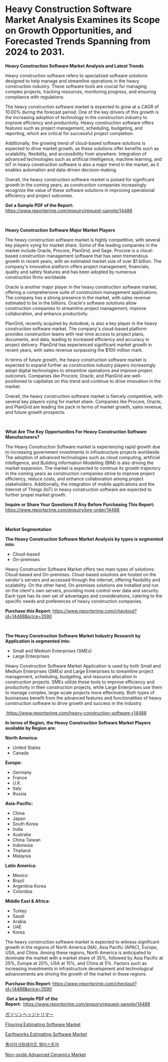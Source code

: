 <p><h1>Heavy Construction Software Market Analysis Examines its Scope on Growth Opportunities, and Forecasted Trends Spanning from 2024 to 2031.</h1></p><p><strong>Heavy Construction Software Market Analysis and Latest Trends</strong></p>
<p><p>Heavy construction software refers to specialized software solutions designed to help manage and streamline operations in the heavy construction industry. These software tools are crucial for managing complex projects, tracking resources, monitoring progress, and ensuring compliance with regulations.</p><p>The heavy construction software market is expected to grow at a CAGR of 10.00% during the forecast period. One of the key drivers of this growth is the increasing adoption of technology in the construction industry to improve efficiency and productivity. Heavy construction software offers features such as project management, scheduling, budgeting, and reporting, which are critical for successful project completion.</p><p>Additionally, the growing trend of cloud-based software solutions is expected to drive market growth, as these solutions offer benefits such as scalability, flexibility, and accessibility from anywhere. Integration of advanced technologies such as artificial intelligence, machine learning, and IoT in heavy construction software is also a major trend in the market, as it enables automation and data-driven decision-making.</p><p>Overall, the heavy construction software market is poised for significant growth in the coming years, as construction companies increasingly recognize the value of these software solutions in improving operational efficiency and project outcomes.</p></p>
<p><strong>Get a Sample PDF of the Report:&nbsp;</strong> <a href="https://www.reportprime.com/enquiry/request-sample/14488">https://www.reportprime.com/enquiry/request-sample/14488</a></p>
<p>&nbsp;</p>
<p><strong>Heavy Construction Software Major Market Players</strong></p>
<p><p>The heavy construction software market is highly competitive, with several key players vying for market share. Some of the leading companies in the market include Oracle, Procore, PlanGrid, and Sage. Procore is a cloud-based construction management software that has seen tremendous growth in recent years, with an estimated market size of over $1 billion. The company's innovative platform offers project management, financials, quality and safety features and has been adopted by numerous construction firms worldwide.</p><p>Oracle is another major player in the heavy construction software market, offering a comprehensive suite of construction management applications. The company has a strong presence in the market, with sales revenue estimated to be in the billions. Oracle's software solutions allow construction companies to streamline project management, improve collaboration, and enhance productivity.</p><p>PlanGrid, recently acquired by Autodesk, is also a key player in the heavy construction software market. The company's cloud-based platform provides construction teams with real-time access to project plans, documents, and data, leading to increased efficiency and accuracy in project delivery. PlanGrid has experienced significant market growth in recent years, with sales revenue surpassing the $100 million mark.</p><p>In terms of future growth, the heavy construction software market is expected to expand further as construction industry players increasingly adopt digital technologies to streamline operations and improve project outcomes. Companies like Procore, Oracle, and PlanGrid are well-positioned to capitalize on this trend and continue to drive innovation in the market.</p><p>Overall, the heavy construction software market is fiercely competitive, with several key players vying for market share. Companies like Procore, Oracle, and PlanGrid are leading the pack in terms of market growth, sales revenue, and future growth prospects.</p></p>
<p>&nbsp;</p>
<p><strong>What Are The Key Opportunities For Heavy Construction Software Manufacturers?</strong></p>
<p><p>The Heavy Construction Software market is experiencing rapid growth due to increasing government investments in infrastructure projects worldwide. The adoption of advanced technologies such as cloud computing, artificial intelligence, and Building Information Modelling (BIM) is also driving the market expansion. The market is expected to continue its growth trajectory in the coming years as construction companies strive to improve project efficiency, reduce costs, and enhance collaboration among project stakeholders. Additionally, the integration of mobile applications and the Internet of Things (IoT) in heavy construction software are expected to further propel market growth.</p></p>
<p><strong>Inquire or Share Your Questions If Any Before Purchasing This Report:</strong> <a href="https://www.reportprime.com/enquiry/pre-order/14488">https://www.reportprime.com/enquiry/pre-order/14488</a></p>
<p>&nbsp;</p>
<p><strong>Market Segmentation</strong></p>
<p><strong>The Heavy Construction Software Market Analysis by types is segmented into:</strong></p>
<p><ul><li>Cloud-based</li><li>On-premises</li></ul></p>
<p><p>Heavy Construction Software Market offers two main types of solutions: Cloud-based and On-premises. Cloud-based solutions are hosted on the vendor's servers and accessed through the internet, offering flexibility and scalability. On the other hand, On-premises solutions are installed and run on the client's own servers, providing more control over data and security. Each type has its own set of advantages and considerations, catering to the specific needs and preferences of heavy construction companies.</p></p>
<p><strong>Purchase this Report:&nbsp;</strong><a href="https://www.reportprime.com/checkout?id=14488&price=3590">https://www.reportprime.com/checkout?id=14488&price=3590</a></p>
<p>&nbsp;</p>
<p><strong>The Heavy Construction Software Market Industry Research by Application is segmented into:</strong></p>
<p><ul><li>Small and Medium Enterprises (SMEs)</li><li>Large Enterprises</li></ul></p>
<p><p>Heavy Construction Software Market Application is used by both Small and Medium Enterprises (SMEs) and Large Enterprises to streamline project management, scheduling, budgeting, and resource allocation in construction projects. SMEs utilize these tools to improve efficiency and productivity in their construction projects, while Large Enterprises use them to manage complex, large-scale projects more effectively. Both types of businesses benefit from the advanced features and functionalities of heavy construction software to drive growth and success in the industry.</p></p>
<p><a href="https://www.reportprime.com/heavy-construction-software-r14488">&nbsp;https://www.reportprime.com/heavy-construction-software-r14488</a></p>
<p><strong>In terms of Region, the Heavy Construction Software Market Players available by Region are:</strong></p>
<p>
    <p> <strong> North America: </strong>
        <ul>
            <li>United States</li>
            <li>Canada</li>
        </ul>
        </p> 
    <p> <strong> Europe: </strong>
        <ul>
            <li>Germany</li>
            <li>France</li>
            <li>U.K.</li>
            <li>Italy</li>
            <li>Russia</li>
        </ul>
        </p> 
    <p> <strong> Asia-Pacific: </strong>
        <ul>
            <li>China</li>
            <li>Japan</li>
            <li>South Korea</li>
            <li>India</li>
            <li>Australia</li>
            <li>China Taiwan</li>
            <li>Indonesia</li>
            <li>Thailand</li>
            <li>Malaysia</li>
        </ul>
        </p> 
    <p> <strong> Latin America: </strong>
        <ul>
            <li>Mexico</li>
            <li>Brazil</li>
            <li>Argentina Korea</li>
            <li>Colombia</li>
        </ul>
        </p> 
    <p> <strong> Middle East & Africa: </strong>
        <ul>
            <li>Turkey</li>
            <li>Saudi</li>
            <li>Arabia</li>
            <li>UAE</li>
            <li>Korea</li>
        </ul>
    </p>
    </p>
<p><p>The heavy construction software market is expected to witness significant growth in the regions of North America (NA), Asia Pacific (APAC), Europe, USA, and China. Among these regions, North America is anticipated to dominate the market with a market share of 35%, followed by Asia Pacific at 25%, Europe at 20%, USA at 15%, and China at 5%. Factors such as increasing investments in infrastructure development and technological advancements are driving the growth of the market in these regions.</p></p>
<p><strong>Purchase this Report: </strong><a href="https://www.reportprime.com/checkout?id=14488&price=3590">https://www.reportprime.com/checkout?id=14488&price=3590</a></p>
<p>&nbsp;<strong>Get a Sample PDF of the Report:&nbsp;&nbsp;</strong><a href="https://www.reportprime.com/enquiry/request-sample/14488">https://www.reportprime.com/enquiry/request-sample/14488</a></p>
<p><strong></strong></p>
<p><p><a href="https://github.com/ycmtqqhvk3273/Market-Research-Report-List-1/blob/main/181033025402.md">ガソリンヘッジトリマー</a></p><p><a href="https://github.com/myacatherineblakecaczo9vcsw/Market-Research-Report-List-2/blob/main/flooring-estimating-software-market.md">Flooring Estimating Software Market</a></p><p><a href="https://github.com/irfadac/Market-Research-Report-List-2/blob/main/earthworks-estimating-software-market.md">Earthworks Estimating Software Market</a></p><p><a href="https://github.com/ZacharyScthmitt4465/Market-Research-Report-List-1/blob/main/447790323145.md">폴리아크릴레이트 엘라스토머</a></p><p><a href="https://flame-sidecar-702.notion.site/Non-oxide-Advanced-Ceramics-Market-Competitive-Analysis-Market-Trends-and-Forecast-to-2031-f9c3d5ba13584e1381d81e5ecfd959a1">Non-oxide Advanced Ceramics Market</a></p></p>